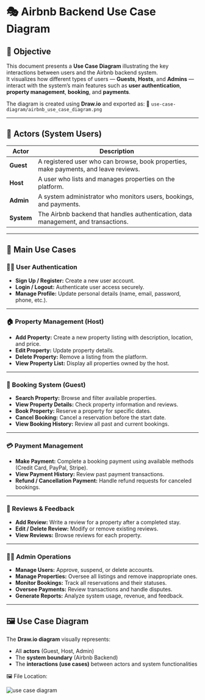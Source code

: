 # 🎭 Airbnb Backend Use Case Diagram

## 📘 Objective
This document presents a **Use Case Diagram** illustrating the key interactions between users and the Airbnb backend system.  
It visualizes how different types of users — **Guests**, **Hosts**, and **Admins** — interact with the system’s main features such as **user authentication**, **property management**, **booking**, and **payments**.

The diagram is created using **Draw.io** and exported as:
📄 `use-case-diagram/airbnb_use_case_diagram.png`

---

## 🧍 Actors (System Users)

| Actor | Description |
|-------|--------------|
| **Guest** | A registered user who can browse, book properties, make payments, and leave reviews. |
| **Host** | A user who lists and manages properties on the platform. |
| **Admin** | A system administrator who monitors users, bookings, and payments. |
| **System** | The Airbnb backend that handles authentication, data management, and transactions. |

---

## 🧩 Main Use Cases

### 🧑‍💻 User Authentication
- **Sign Up / Register:** Create a new user account.  
- **Login / Logout:** Authenticate user access securely.  
- **Manage Profile:** Update personal details (name, email, password, phone, etc.).  

---

### 🏠 Property Management (Host)
- **Add Property:** Create a new property listing with description, location, and price.  
- **Edit Property:** Update property details.  
- **Delete Property:** Remove a listing from the platform.  
- **View Property List:** Display all properties owned by the host.  

---

### 📅 Booking System (Guest)
- **Search Property:** Browse and filter available properties.  
- **View Property Details:** Check property information and reviews.  
- **Book Property:** Reserve a property for specific dates.  
- **Cancel Booking:** Cancel a reservation before the start date.  
- **View Booking History:** Review all past and current bookings.  

---

### 💳 Payment Management
- **Make Payment:** Complete a booking payment using available methods (Credit Card, PayPal, Stripe).  
- **View Payment History:** Review past payment transactions.  
- **Refund / Cancellation Payment:** Handle refund requests for canceled bookings.  

---

### 🌟 Reviews & Feedback
- **Add Review:** Write a review for a property after a completed stay.  
- **Edit / Delete Review:** Modify or remove existing reviews.  
- **View Reviews:** Browse reviews for each property.  

---

### 🧑‍💼 Admin Operations
- **Manage Users:** Approve, suspend, or delete accounts.  
- **Manage Properties:** Oversee all listings and remove inappropriate ones.  
- **Monitor Bookings:** Track all reservations and their statuses.  
- **Oversee Payments:** Review transactions and handle disputes.  
- **Generate Reports:** Analyze system usage, revenue, and feedback.  

---

## 🖼️ Use Case Diagram

The **Draw.io diagram** visually represents:
- All **actors** (Guest, Host, Admin)
- The **system boundary** (Airbnb Backend)
- The **interactions (use cases)** between actors and system functionalities

🖼️ File Location:

![use case diagram](https://github.com/user-attachments/assets/847d4a53-6757-499e-9a71-12116a5c7f31)
